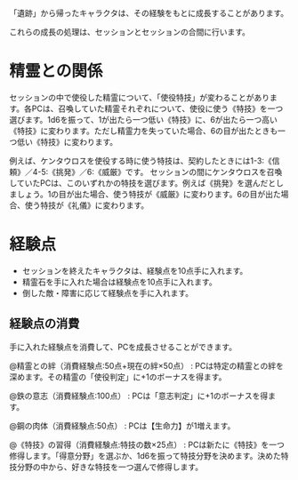 「遺跡」から帰ったキャラクタは、その経験をもとに成長することがあります。

これらの成長の処理は、セッションとセッションの合間に行います。

# 精霊との関係

セッションの中で使役した精霊について、「使役特技」が変わることがあります。各PCは、召喚していた精霊それぞれについて、使役に使う《特技》を一つ選びます。1d6を振って、1が出たら一つ低い《特技》に、6が出たら一つ高い《特技》に変わります。ただし精霊力を失っていた場合、6の目が出たときも一つ低い《特技》に変わります。

例えば、ケンタウロスを使役する時に使う特技は、契約したときには1-3:《信頼》／4-5:《挑発》／6:《威厳》です。
セッションの間にケンタウロスを召喚していたPCは、このいずれかの特技を選びます。例えば《挑発》を選んだとしましょう。1の目が出た場合、使う特技が《威厳》に変わります。6の目が出た場合、使う特技が《礼儀》に変わります。


# 経験点

* セッションを終えたキャラクタは、経験点を10点手に入れます。
* 精霊石を手に入れた場合は経験点を10点手に入れます。
* 倒した敵・障害に応じて経験点を手に入れます。

## 経験点の消費

手に入れた経験点を消費して、PCを成長させることができます。

@精霊との絆（消費経験点:50点+現在の絆×50点） : PCは特定の精霊との絆を深めます。その精霊の「使役判定」に+1のボーナスを得ます。

@鉄の意志（消費経験点:100点） : PCは「意志判定」に+1のボーナスを得ます。

@鋼の肉体（消費経験点:50点） : PCは【生命力】が1増えます。

@《特技》の習得（消費経験点:特技の数×25点） : PCは新たに《特技》を一つ修得します。「得意分野」を選ぶか、1d6を振って特技分野を決めます。決めた特技分野の中から、好きな特技を一つ選んで修得します。
